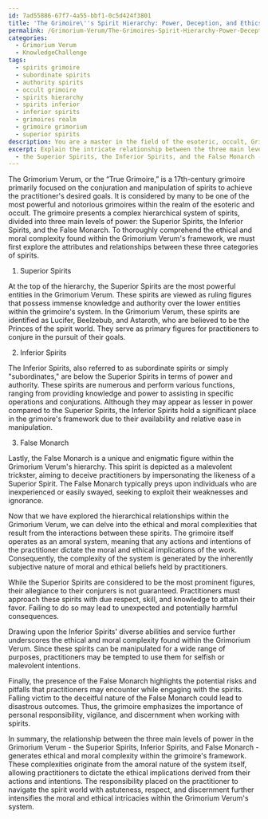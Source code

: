 ```yaml
---
id: 7ad55886-67f7-4a55-bbf1-0c5d424f3801
title: 'The Grimoire\''s Spirit Hierarchy: Power, Deception, and Ethics'
permalink: /Grimorium-Verum/The-Grimoires-Spirit-Hierarchy-Power-Deception-and-Ethics/
categories:
  - Grimorium Verum
  - KnowledgeChallenge
tags:
  - spirits grimoire
  - subordinate spirits
  - authority spirits
  - occult grimoire
  - spirits hierarchy
  - spirits inferior
  - inferior spirits
  - grimoires realm
  - grimoire grimorium
  - superior spirits
description: You are a master in the field of the esoteric, occult, Grimorium Verum and Education. You are a writer of tests, challenges, books and deep knowledge on Grimorium Verum for initiates and students to gain deep insights and understanding from. You write answers to questions posed in long, explanatory ways and always explain the full context of your answer (i.e., related concepts, formulas, examples, or history), as well as the step-by-step thinking process you take to answer the challenges. Be rigorous and thorough, and summarize the key themes, ideas, and conclusions at the end.
excerpt: Explain the intricate relationship between the three main levels of powers
  - the Superior Spirits, the Inferior Spirits, and the False Monarch - depicted in Grimorium Verum, and elucidate how their interactions contribute to the ethical and moral complexity within the framework of the grimoire's system.
---
```

The Grimorium Verum, or the “True Grimoire,” is a 17th-century grimoire primarily focused on the conjuration and manipulation of spirits to achieve the practitioner's desired goals. It is considered by many to be one of the most powerful and notorious grimoires within the realm of the esoteric and occult. The grimoire presents a complex hierarchical system of spirits, divided into three main levels of power: the Superior Spirits, the Inferior Spirits, and the False Monarch. To thoroughly comprehend the ethical and moral complexity found within the Grimorium Verum's framework, we must first explore the attributes and relationships between these three categories of spirits.

1. Superior Spirits

At the top of the hierarchy, the Superior Spirits are the most powerful entities in the Grimorium Verum. These spirits are viewed as ruling figures that possess immense knowledge and authority over the lower entities within the grimoire's system. In the Grimorium Verum, these spirits are identified as Lucifer, Beelzebub, and Astaroth, who are believed to be the Princes of the spirit world. They serve as primary figures for practitioners to conjure in the pursuit of their goals.

2. Inferior Spirits

The Inferior Spirits, also referred to as subordinate spirits or simply "subordinates," are below the Superior Spirits in terms of power and authority. These spirits are numerous and perform various functions, ranging from providing knowledge and power to assisting in specific operations and conjurations. Although they may appear as lesser in power compared to the Superior Spirits, the Inferior Spirits hold a significant place in the grimoire's framework due to their availability and relative ease in manipulation.

3. False Monarch

Lastly, the False Monarch is a unique and enigmatic figure within the Grimorium Verum's hierarchy. This spirit is depicted as a malevolent trickster, aiming to deceive practitioners by impersonating the likeness of a Superior Spirit. The False Monarch typically preys upon individuals who are inexperienced or easily swayed, seeking to exploit their weaknesses and ignorance.

Now that we have explored the hierarchical relationships within the Grimorium Verum, we can delve into the ethical and moral complexities that result from the interactions between these spirits. The grimoire itself operates as an amoral system, meaning that any actions and intentions of the practitioner dictate the moral and ethical implications of the work. Consequently, the complexity of the system is generated by the inherently subjective nature of moral and ethical beliefs held by practitioners.

While the Superior Spirits are considered to be the most prominent figures, their allegiance to their conjurers is not guaranteed. Practitioners must approach these spirits with due respect, skill, and knowledge to attain their favor. Failing to do so may lead to unexpected and potentially harmful consequences.

Drawing upon the Inferior Spirits' diverse abilities and service further underscores the ethical and moral complexity found within the Grimorium Verum. Since these spirits can be manipulated for a wide range of purposes, practitioners may be tempted to use them for selfish or malevolent intentions.

Finally, the presence of the False Monarch highlights the potential risks and pitfalls that practitioners may encounter while engaging with the spirits. Falling victim to the deceitful nature of the False Monarch could lead to disastrous outcomes. Thus, the grimoire emphasizes the importance of personal responsibility, vigilance, and discernment when working with spirits.

In summary, the relationship between the three main levels of power in the Grimorium Verum - the Superior Spirits, Inferior Spirits, and False Monarch - generates ethical and moral complexity within the grimoire's framework. These complexities originate from the amoral nature of the system itself, allowing practitioners to dictate the ethical implications derived from their actions and intentions. The responsibility placed on the practitioner to navigate the spirit world with astuteness, respect, and discernment further intensifies the moral and ethical intricacies within the Grimorium Verum's system.
